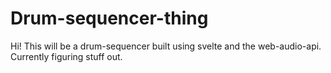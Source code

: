 # Drum-sequencer-thing

Hi! This will be a drum-sequencer built using svelte and the web-audio-api. Currently figuring stuff out.
